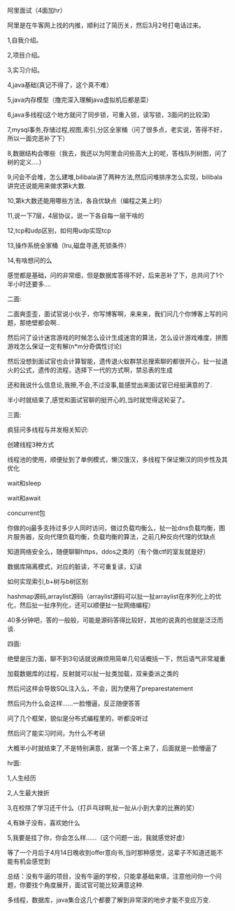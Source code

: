 阿里面试（4面加hr）

阿里是在牛客网上找的内推，顺利过了简历关，然后3月2号打电话过来。

1,自我介绍。

2,项目介绍。

3,实习介绍。

4,java基础(真记不得了，这个真不难）

5,java内存模型（撸完深入理解java虚拟机后都是菜）

6,java多线程(这个地方就问了同步锁，可重入锁，读写锁，3面问的比较深)

7,mysql事务,存储过程,视图,索引,分区全家桶（问了很多点，老实说，答得不好，所以一面完恶补了下）

8,数据结构会哪些（我去，我还以为阿里会问些高大上的呢，答栈队列树图，问了树的定义....）

9,问会不会堆，怎么建堆,bilibala讲了两种方法,然后问堆排序怎么实现，bilibala讲完还说能用来做求第k大数.

10,第k大数还能用哪些方法，各自优缺点（编程之美上的）

11,说一下7层，4层协议，说一下各自每一层干啥的

12,tcp和udp区别，如何用udp实现tcp

13,操作系统全家桶（lru,磁盘寻道,死锁条件）

14,有啥想问的么

感觉都是基础，问的非常细，但是数据库答得不好，后来恶补了下，总共问了1个半小时还要多....

二面:

二面爽歪歪，面试官说小伙子，你写博客啊，来来来，我们问几个你博客上写的问题，那绝壁都会啊..

然后问了设计迷宫游戏的时候怎么设计生成迷宫的算法，怎么设计游戏难度，拼图游戏怎么保证一定有解(n*m分奇偶性讨论)

然后没想到面试官也会计算智能，遗传退火蚁群禁忌搜索聊的都很开心，扯一扯退火的公式，遗传的流程，选择下一代的方式啊，禁忌表的生成

还和我说什么信息论,我擦,不会,不过没事,能感觉出来面试官已经挺满意的了.

半小时就结束了,感觉和面试官聊的挺开心的,当时就觉得这轮妥了。

三面:

疯狂问多线程与并发相关知识:

创建线程3种方式

线程池的使用，顺便扯到了单例模式，懒汉饿汉，多线程下保证懒汉的同步性及其优化

wait和sleep

wait和await

concurrent包

你做的oj最多支持过多少人同时访问，做过负载均衡么，扯一扯dns负载均衡，图片服务器，反向代理负载均衡，负载均衡的算法，之前几种反向代理的优缺点

知道网络安全么，随便聊聊https，ddos之类的（有个做ctf的室友就是好）

数据库隔离模式，对应的脏读，不可重复读，幻读

如何实现索引,b+树与b树区别

hashmap源码,arraylist源码（arraylist源码可以扯一扯arraylist在序列化上的优化，然后扯一扯序列化，还可以顺便扯一扯网络编程）

40多分钟吧，答的一般般，可能是源码答得比较好，其他的说真的也就是泛泛而谈.

四面:

绝壁是压力面，聊不到3句话就说麻烦用简单几句话概括一下，然后语气非常凝重

加载数据库的过程，反射就可以扯一扯类加载，双亲委派之类的

然后问这样会导致SQL注入么，不会，因为使用了preparestatement

然后问为什么会这样......一脸懵逼，反正随便答答

问了几个框架，貌似是分布式编程里的，听都没听过

然后问了能实习时间，为什么不考研

大概半小时就结束了,不是特别满意，就第一个答上来了，后面就是一脸懵逼了

hr面:

1,人生经历

2,人生最大挫折

3,在校除了学习还干什么（打乒乓球啊,扯一扯从小到大拿的比赛的奖）

4,有妹子没有，喜欢她什么

5,我要是挂了你，你会怎么样......（这个问题一出，我就感觉好虚）

等了一个月后于4月14日晚收到offer意向书,当时那种感觉，这辈子不知道还能不能有机会感觉到

总结：没有牛逼的项目，没有牛逼的学校，只能拿基础来填，注意他问你一个问题，你要找个角度展开，面试官可能比较满意这种.

多线程，数据库，java集合这几个都要了解到非常深的地步才能不变应万变.

